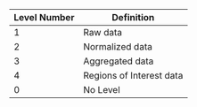 Level Number|Definition
---|---
1|Raw data
2|Normalized data
3|Aggregated data
4|Regions of Interest data
0|No Level
